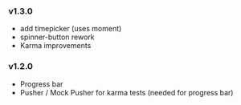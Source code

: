 ### v1.3.0
* add timepicker (uses moment)
* spinner-button rework
* Karma improvements

### v1.2.0
* Progress bar
* Pusher / Mock Pusher for karma tests (needed for progress bar)
